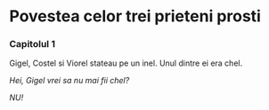 # Povestea celor trei prieteni prosti

### Capitolul 1

Gigel, Costel si Viorel stateau pe un inel. Unul dintre ei era chel.

*Hei, Gigel vrei sa nu mai fii chel?*

*NU!*